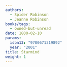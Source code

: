 ```yaml
---
authors:
  - Spider Robinson
  - Jeanne Robinson
books/tags:
  - owned-but-unread
date: 1800-02-10
params:
  isbn13: "9780671319892"
  year: "2001"
title: Starmind
weight: 1
---
```


<!--more-->
